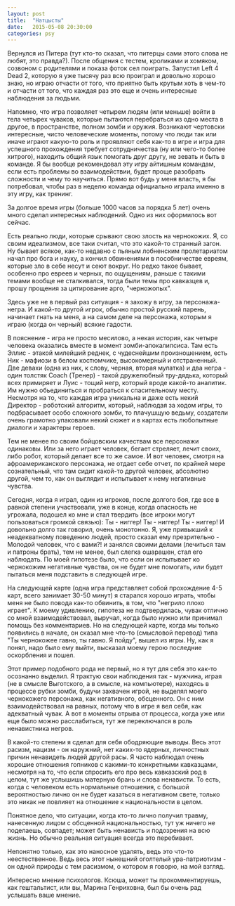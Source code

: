 ```yaml
---
layout: post
title:  "Натцысты"
date:   2015-05-08 20:30:00
categories: psy
---
```

Вернулся из Питера (тут кто-то сказал, что питерцы сами этого слова не любят, это правда?). После общения с тестем, кроликами и хомяком, созвоном с родителями и показа фоток сел поиграть. Запустил Left 4 Dead 2, которую я уже тысячу раз всю проиграл и довольно хорошо знаю, но играю отчасти от того, что приятно быть крутым хоть в чем-то и отчасти от того, что каждая раз это еще и очень интересные наблюдения за людьми. 

Напомню, что игра позволяет четырем людям (или меньше) войти в тела четырех чуваков, которые пытаются перебраться из одно места в другое, в пространстве, полном зомби и оружия. Возникают чертовски интересные, чисто человеческие моменты, потому что люди так или иначе играют какую-то роль и проявляют себя как-то в игре и игра для успешного прохождения требует сотрудничества (ну или чего-то более хитрого), находить общий язык помогать друг другу, не зевать и быть в команде. Я бы вообще рекомендовал эту игру айтишным командам, если есть проблемы во взаимодействии, будет проще разобрать сложности и чему то научиться. Прямо вот будь у меня власть, я бы потребовал, чтобы раз в неделю команда официально играла именно в эту игру, как тренинг.

За долгое время игры (больше 1000 часов за порядка 5 лет) очень много сделал интересных наблюдений. Одно из них оформилось вот сейчас. 

Есть реально люди, которые срывают свою злость на чернокожих. Я, со своим идеализмом, все таки считал, что это какой-то странный загон. Ну бывает всякое, как-то недавно с пьяным лобненским пролетариатом начал про бога и науку, а кончил обвинениями в пособничестве евреям, которые зло в себе несут и сеют вокруг. Но редко такое бывает, особенно про евреев и черных, по ощущениям, раньше с такими темами вообще не сталкивался, тогда были темы про кавказцев и, прошу прощения за цитирование арго, "черножопых".

Здесь уже не в первый раз ситуация - я захожу в игру, за персонажа-негра. И какой-то другой игрок, обычно простой русский парень, начинает гнать на меня, а на самом деле на персонажа, которым я играю (когда он черный) всякие гадости.

В пояснение - игра не просто месилово, а некая история, как четыре человека оказались вместе в момент зомби-апокалипсиса. Там есть Эллис - этакой милейший реднек, с чудеснейшим произношением, есть Ник - мафиози в белом костюмчике, высокомерный и отстраненный. Две девахи (одна из них, к слову, черная, вторая мулатка) и два негра - один толстяк Coach (Тренер) - такой дружелюбный тру-дядька, который всех примиряет и Луис - тощий негр, который вроде какой-то аналитик. Им нужно обьединиться и пробраться к спасительному месту. Несмотря на то, что каждая игра уникальна и даже есть некий Директор - роботский алгоритм, который, наблюдая за ходом игры, то подбрасывает особо сложного зомби, то плачушщую ведьму, создатели очень грамотно упаковали некий сюжет и в картах есть любопытные диалоги и характеры героев. 

Тем не менее по своим бойцовским качествам все персонажи одинаковы. Или за него играет человек, бегает стреляет, лечит своих, либо робот, который делает все то же самое. И вот человек, смотря на афроамериканского персонажа, не отдает себе отчет, по крайней мере сознательный, что там сидит какой-то другой человек, абсолютно другой, чем то, как он выглядит и испытывает к нему негативные чувства.

Сегодня, когда я играл, один из игроков, после долгого боя, где все в равной степени участвовали, уже в конце, когда опасность не угрожала, подошел ко мне и стал твердить (все игроки могут пользоваться громкой связью): Ты - ниггер! Ты - ниггер! Ты - ниггер! И довольно долго так говорил, очень монотонно. Я, уже привыкший к неадекватному поведению людей, просто сказал ему презрительно - Молодой человек, что с вами?! и занялся своими делами (лечиться там и патроны брать), тем не менее, был слегка ошарашен, стал его наблюдать. По моей гипотезе было, что если он испытывает ко чернокожим негативные чувства, он не будет мне помогать, или будет пытаться меня подставить в следующей игре. 

На следующей карте (одна игра представляет собой прохождение 4-5 карт, всего занимает 30-50 минут) я старался хорошо играть, чтобы меня не было повода как-то обвинить, в том, что "негрило плохо играет". К моему удивлению, гипотеза не подтвердилась, чувак отлично со мной взаимодействовал, выручал, когда было нужно или принимал помощь без комментариев. Но на следующей карте, когда мы только появились в начале, он сказал мне что-то (смысловой перевод) типа "Ты чернокожее гавно, ты гавно. Я пойду", вышел из игры. Ну, как я понял, надо было ему выйти, высказал моему герою последние оскорбления и пошел.

Этот пример подобного рода не первый, но я тут для себя это как-то осознанно выделил. Я трактую свои наблюдения так - мужчина, играя (не в смысле Выготского, а в смысле, на компьютере), находясь в процессе рубки зомби, будучи захвачен игрой, не выделял моего чернокожего персонажа, как негативного, обсценного. Он с ним взаимодействовал на равных, потому что в игре я вел себя, как адекватный чувак. А вот в моменты отрыва от процесса, когда уже или еще было можно расслабиться, тут же переключался в роль ненавистника негров. 

В какой-то степени я сделал для себя ободряющие выводы. Весь этот расизм, нацизм - он наружний, нет каких-то ядерных, личностных причин ненавидеть людей другой расы. Я часто наблюдал очень хорошие отношения гопников с какими-то конкретными кавказцами, несмотря на то, что если спросить его про весь кавказский род в целом, тут же услышишь матерную брань и слова ненависти. То есть, когда с человеком есть нормальные отношения, с большой вероятностью лично он не будет казаться в негативном свете, только это никак не повлияет на отношение к национальности в целом.

Понятное дело, что ситуации, когда кто-то лично получил травму, нанесенную лицом с обсценной национальностью, тут уж ничего не поделаешь, совпадет; может быть ненависть и подозрения на всю жизнь. Но обычно реальная ситуация всегда это перебивает.

Непонятно только, как это наносное удалять, ведь это что-то неестественное. Ведь весь этот нынешний оголтелый ура-патриотизм - он одной природы с тем расизмом, о котором я говорю, на мой взгляд. 

Интересно мнение психологов. Ксюша, может ты прокомментируешь, как гештальтист, или вы, Марина Генриховна, был бы очень рад услышать ваше мнение.

